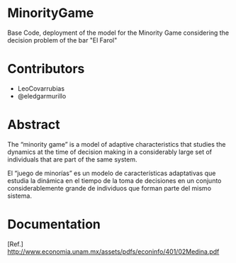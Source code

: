 # MinorityGame
Base Code, deployment of the model for the Minority Game considering the decision problem of the bar "El Farol"

# Contributors
* LeoCovarrubias
* @eledgarmurillo

# Abstract
The “minority game” is a model of adaptive characteristics that studies the dynamics at the time of decision making in a
considerably large set of individuals that are part of the same system.

El “juego de minorías” es un modelo de características adaptativas que estudia la dinámica en el tiempo de la toma de decisiones en un
conjunto considerablemente grande de individuos que forman parte del mismo sistema.

# Documentation
[Ref.] http://www.economia.unam.mx/assets/pdfs/econinfo/401/02Medina.pdf
